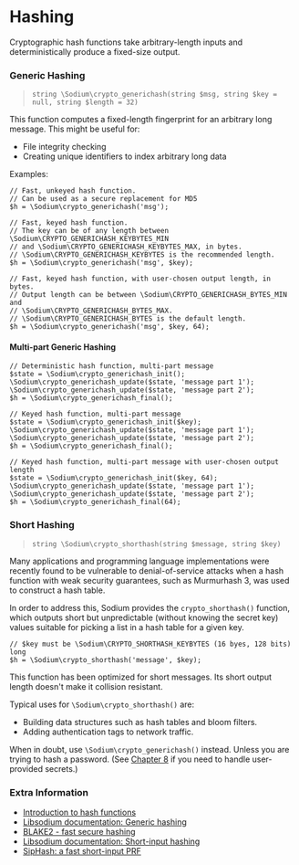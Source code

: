 # Hashing

Cryptographic hash functions take arbitrary-length inputs and deterministically
produce a fixed-size output.

<h3 id="crypto-generichash">Generic Hashing</h3>

> `string \Sodium\crypto_generichash(string $msg, string $key = null, string $length = 32)`

This function computes a fixed-length fingerprint for an arbitrary long message.
This might be useful for:

 * File integrity checking
 * Creating unique identifiers to index arbitrary long data

Examples:

    // Fast, unkeyed hash function.
    // Can be used as a secure replacement for MD5
    $h = \Sodium\crypto_generichash('msg');
    
    // Fast, keyed hash function.
    // The key can be of any length between \Sodium\CRYPTO_GENERICHASH_KEYBYTES_MIN
    // and \Sodium\CRYPTO_GENERICHASH_KEYBYTES_MAX, in bytes.
    // \Sodium\CRYPTO_GENERICHASH_KEYBYTES is the recommended length.
    $h = \Sodium\crypto_generichash('msg', $key);
    
    // Fast, keyed hash function, with user-chosen output length, in bytes.
    // Output length can be between \Sodium\CRYPTO_GENERICHASH_BYTES_MIN and
    // \Sodium\CRYPTO_GENERICHASH_BYTES_MAX.
    // \Sodium\CRYPTO_GENERICHASH_BYTES is the default length.
    $h = \Sodium\crypto_generichash('msg', $key, 64);

#### Multi-part Generic Hashing

    // Deterministic hash function, multi-part message
    $state = \Sodium\crypto_generichash_init();
    \Sodium\crypto_generichash_update($state, 'message part 1');
    \Sodium\crypto_generichash_update($state, 'message part 2');
    $h = \Sodium\crypto_generichash_final();

    // Keyed hash function, multi-part message
    $state = \Sodium\crypto_generichash_init($key);
    \Sodium\crypto_generichash_update($state, 'message part 1');
    \Sodium\crypto_generichash_update($state, 'message part 2');
    $h = \Sodium\crypto_generichash_final();

    // Keyed hash function, multi-part message with user-chosen output length
    $state = \Sodium\crypto_generichash_init($key, 64);
    \Sodium\crypto_generichash_update($state, 'message part 1');
    \Sodium\crypto_generichash_update($state, 'message part 2');
    $h = \Sodium\crypto_generichash_final(64);

<h3 id="crypto-shorthash">Short Hashing</h3>

> `string \Sodium\crypto_shorthash(string $message, string $key)`

Many applications and programming language implementations were recently found 
to be vulnerable to denial-of-service attacks when a hash function with weak 
security guarantees, such as Murmurhash 3, was used to construct a hash table.

In order to address this, Sodium provides the `crypto_shorthash()` function, 
which outputs short but unpredictable (without knowing the secret key) values
suitable for picking a list in a hash table for a given key.

    // $key must be \Sodium\CRYPTO_SHORTHASH_KEYBYTES (16 byes, 128 bits) long
    $h = \Sodium\crypto_shorthash('message', $key);

This function has been optimized for short messages. Its short output length 
doesn't make it collision resistant.

Typical uses for `\Sodium\crypto_shorthash()` are:

* Building data structures such as hash tables and bloom filters.
* Adding authentication tags to network traffic.

When in doubt, use `\Sodium\crypto_generichash()` instead. Unless you are trying
to hash a password. (See [Chapter 8](07-password-hashing.md) if you need to
handle user-provided secrets.)

### Extra Information

* [Introduction to hash functions](https://paragonie.com/blog/2015/08/you-wouldnt-base64-a-password-cryptography-decoded#hash-functions)
* [Libsodium documentation: Generic hashing](https://download.libsodium.org/doc/hashing/generic_hashing.html)
* [BLAKE2 - fast secure hashing](https://blake2.net)
* [Libsodium documentation: Short-input hashing](https://download.libsodium.org/doc/hashing/short-input_hashing.html)
* [SipHash: a fast short-input PRF](https://131002.net/siphash)
